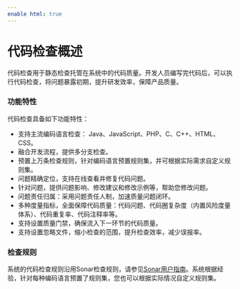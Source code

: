 ```yaml
---
enable html: true
---
```

# 代码检查概述

代码检查用于静态检查托管在系统中的代码质量。开发人员编写完代码后，可以执行代码检查，将问题暴露初期，提升研发效率，保障产品质量。

### 功能特性
代码检查具备如下功能特性：
* 支持主流编码语言检查： Java、JavaScript、PHP、C、C++、HTML、CSS。
* 融合开发流程，提供多分支检查。
* 预置上万条检查规则，针对编码语言预置规则集，并可根据实际需求自定义规则集。
* 问题精确定位，支持在线查看并修复代码问题。
* 针对问题，提供问题影响、修改建议和修改示例等，帮助您修改问题。
* 问题责任归属：采用问题责任人制，加速质量问题闭环。
* 多种度量指标，全面保障代码质量：代码问题、代码圈复杂度（内置风险度量体系）、代码重复率、代码注释率等。
* 支持设置质量门禁，确保流入下一环节的代码质量。
* 支持设置忽略文件，缩小检查的范围，提升检查效率，减少误报率。

### 检查规则

系统的代码检查规则沿用Sonar检查规则，请参见[Sonar用户指南](https://docs.sonarqube.org/latest/user-guide/concepts/)。系统根据经验，针对每种编码语言预置了规则集，您也可以根据实际情况自定义规则集。